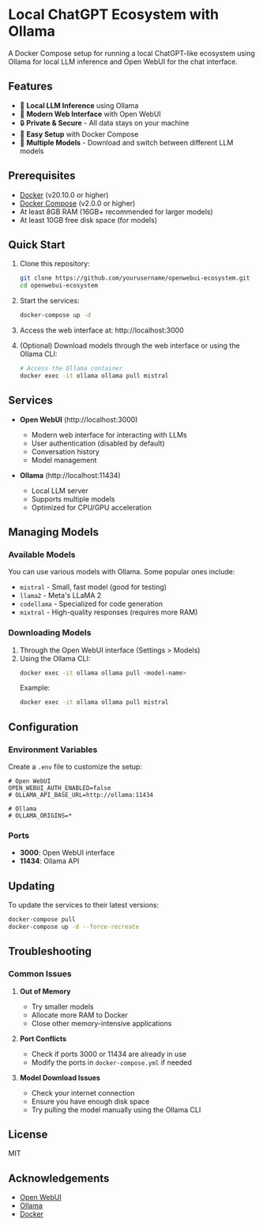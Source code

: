 # Local ChatGPT Ecosystem with Ollama

A Docker Compose setup for running a local ChatGPT-like ecosystem using Ollama for local LLM inference and Open WebUI for the chat interface.

## Features

- 🚀 **Local LLM Inference** using Ollama
- 💬 **Modern Web Interface** with Open WebUI
- 🔒 **Private & Secure** - All data stays on your machine
- 🐳 **Easy Setup** with Docker Compose
- 🤖 **Multiple Models** - Download and switch between different LLM models

## Prerequisites

- [Docker](https://docs.docker.com/get-docker/) (v20.10.0 or higher)
- [Docker Compose](https://docs.docker.com/compose/install/) (v2.0.0 or higher)
- At least 8GB RAM (16GB+ recommended for larger models)
- At least 10GB free disk space (for models)

## Quick Start

1. Clone this repository:
   ```bash
   git clone https://github.com/yourusername/openwebui-ecosystem.git
   cd openwebui-ecosystem
   ```

2. Start the services:
   ```bash
   docker-compose up -d
   ```

3. Access the web interface at: http://localhost:3000

4. (Optional) Download models through the web interface or using the Ollama CLI:
   ```bash
   # Access the Ollama container
   docker exec -it ollama ollama pull mistral
   ```

## Services

- **Open WebUI** (http://localhost:3000)
  - Modern web interface for interacting with LLMs
  - User authentication (disabled by default)
  - Conversation history
  - Model management

- **Ollama** (http://localhost:11434)
  - Local LLM server
  - Supports multiple models
  - Optimized for CPU/GPU acceleration

## Managing Models

### Available Models

You can use various models with Ollama. Some popular ones include:

- `mistral` - Small, fast model (good for testing)
- `llama2` - Meta's LLaMA 2
- `codellama` - Specialized for code generation
- `mixtral` - High-quality responses (requires more RAM)

### Downloading Models

1. Through the Open WebUI interface (Settings > Models)
2. Using the Ollama CLI:
   ```bash
   docker exec -it ollama ollama pull <model-name>
   ```
   Example:
   ```bash
   docker exec -it ollama ollama pull mistral
   ```

## Configuration

### Environment Variables

Create a `.env` file to customize the setup:

```env
# Open WebUI
OPEN_WEBUI_AUTH_ENABLED=false
# OLLAMA_API_BASE_URL=http://ollama:11434

# Ollama
# OLLAMA_ORIGINS=*
```

### Ports

- **3000**: Open WebUI interface
- **11434**: Ollama API

## Updating

To update the services to their latest versions:

```bash
docker-compose pull
docker-compose up -d --force-recreate
```

## Troubleshooting

### Common Issues

1. **Out of Memory**
   - Try smaller models
   - Allocate more RAM to Docker
   - Close other memory-intensive applications

2. **Port Conflicts**
   - Check if ports 3000 or 11434 are already in use
   - Modify the ports in `docker-compose.yml` if needed

3. **Model Download Issues**
   - Check your internet connection
   - Ensure you have enough disk space
   - Try pulling the model manually using the Ollama CLI

## License

MIT

## Acknowledgements

- [Open WebUI](https://github.com/open-webui/open-webui)
- [Ollama](https://ollama.ai/)
- [Docker](https://www.docker.com/)

